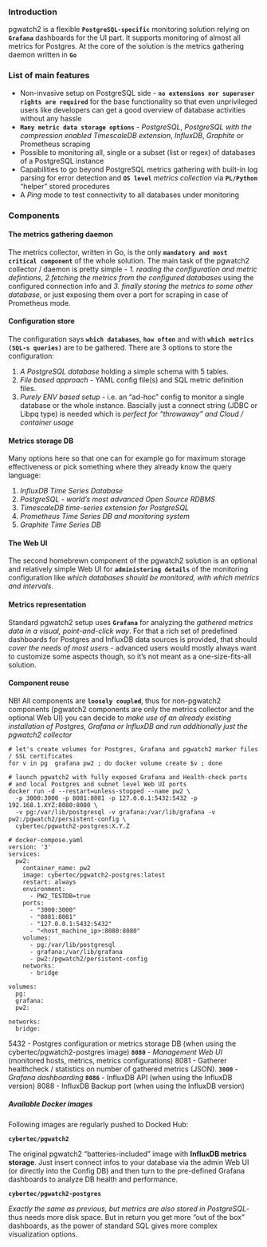 ### Introduction 

pgwatch2 is a flexible **`PostgreSQL-specific`** monitoring solution relying on **`Grafana`** dashboards for the UI part. It supports monitoring of almost all metrics for Postgres. At the core of the solution is the metrics gathering daemon written in **`Go`**

### List of main features

- Non-invasive setup on PostgreSQL side - **`no extensions nor superuser rights are required`** for the base functionality so that even unprivileged users like developers can get a good overview of database activities without any hassle
- **`Many metric data storage options`** - _PostgreSQL_, _PostgreSQL with the compression enabled TimescaleDB extension_, _InfluxDB_, _Graphite_ or Prometheus scraping
- Possible to monitoring all, single or a subset (list or regex) of databases of a PostgreSQL instance
- Capabilities to go beyond PostgreSQL metrics gathering with built-in log parsing for error detection and **`OS level`** _metrics collection_ via **`PL/Python`** “helper” stored procedures
- A _Ping_ mode to test connectivity to all databases under monitoring


### Components

#### The metrics gathering daemon

The metrics collector, written in Go, is the only **`mandatory and most critical component`** of the whole solution. The main task of the pgwatch2 collector / daemon is pretty simple - _1. reading the configuration and metric defintions_, _2.fetching the metrics from the configured databases_ using the configured connection info and _3. finally storing the metrics to some other database_, or just exposing them over a port for scraping in case of Prometheus mode.



#### Configuration store

The configuration says **`which databases`**, **`how often`** and with **`which metrics (SQL-s queries)`** are to be gathered. There are 3 options to store the configuration:

1. _A PostgreSQL database_ holding a simple schema with 5 tables.
2. _File based approach_ - YAML config file(s) and SQL metric definition files.
3. _Purely ENV based setup_ - i.e. an “ad-hoc” config to monitor a single database or the whole instance. Bascially just a connect string (JDBC or Libpq type) is needed which is _perfect for “throwaway” and Cloud / container usage_



#### Metrics storage DB

Many options here so that one can for example go for maximum storage effectiveness or pick something where they already know the query language:

1. _InfluxDB Time Series Database_
2. _PostgreSQL - world’s most advanced Open Source RDBMS_
3. _TimescaleDB time-series extension for PostgreSQL_
4. _Prometheus Time Series DB and monitoring system_
5. _Graphite Time Series DB_



#### The Web UI

The second homebrewn component of the pgwatch2 solution is an optional and relatively simple Web UI for **`administering details`** of the monitoring configuration like _which databases should be monitored, with which metrics and intervals_. 


#### Metrics representation

Standard pgwatch2 setup uses **`Grafana`** for analyzing the _gathered metrics data in a visual, point-and-click way_. For that a rich set of predefined dashboards for Postgres and InfluxDB data sources is provided, that should _cover the needs of most users_ - advanced users would mostly always want to customize some aspects though, so it’s not meant as a one-size-fits-all solution.

#### Component reuse

NB! All components are **`loosely coupled`**, thus for non-pgwatch2 components (pgwatch2 components are only the metrics collector and the optional Web UI) you can decide to _make use of an already existing installation of Postgres, Grafana or InfluxDB and run additionally just the pgwatch2 collector_



```
# let's create volumes for Postgres, Grafana and pgwatch2 marker files / SSL certificates
for v in pg  grafana pw2 ; do docker volume create $v ; done

# launch pgwatch2 with fully exposed Grafana and Health-check ports
# and local Postgres and subnet level Web UI ports
docker run -d --restart=unless-stopped --name pw2 \
  -p 3000:3000 -p 8081:8081 -p 127.0.0.1:5432:5432 -p 192.168.1.XYZ:8080:8080 \
  -v pg:/var/lib/postgresql -v grafana:/var/lib/grafana -v pw2:/pgwatch2/persistent-config \
  cybertec/pgwatch2-postgres:X.Y.Z
```
```
# docker-compose.yaml
version: '3'
services:
  pw2:
    container_name: pw2
    image: cybertec/pgwatch2-postgres:latest
    restart: always
    environment:
      - PW2_TESTDB=true
    ports:
      - "3000:3000"
      - "8081:8081"
      - "127.0.0.1:5432:5432"
      - "<host_machine_ip>:8080:8080"
    volumes:
      - pg:/var/lib/postgresql
      - grafana:/var/lib/grafana
      - pw2:/pgwatch2/persistent-config
    networks: 
      - bridge

volumes:
  pg:
  grafana:
  pw2:

networks:
  bridge:
```



5432 - Postgres configuration or metrics storage DB (when using the cybertec/pgwatch2-postgres image)
**`8080`** - _Management Web UI_ (monitored hosts, metrics, metrics configurations)
8081 - Gatherer healthcheck / statistics on number of gathered metrics (JSON).
**`3000`** - _Grafana dashboarding_
**`8086`** - InfluxDB API (when using the InfluxDB version)
8088 - InfluxDB Backup port (when using the InfluxDB version)


##### Available Docker images

Following images are regularly pushed to Docked Hub:

**`cybertec/pgwatch2`**
    
The original pgwatch2 “batteries-included” image with __InfluxDB metrics storage__. Just insert connect infos to your database via the admin Web UI (or directly into the Config DB) and then turn to the pre-defined Grafana dashboards to analyze DB health and performance.

**`cybertec/pgwatch2-postgres`**

_Exactly the same as previous, but metrics are also stored in PostgreSQL_- thus needs more disk space. But in return you get more “out of the box” dashboards, as the power of standard SQL gives more complex visualization options.




